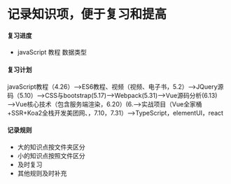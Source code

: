 # 记录知识项，便于复习和提高

#### 复习进度
* javaScript 教程  数据类型


#### 复习计划
javaScript教程（4.26）——>ES6教程、视频（视频、电子书，5.2）——>JQuery源码（5.10）——>CSS与bootstrap(5.17)——>Webpack(5.31)——>Vue源码分析(6.13)——>Vue核心技术（包含服务端渲染，6.20）(6.——>实战项目（Vue全家桶+SSR+Koa2全栈开发美团网、，7.10，7.31）——>TypeScript，elementUI，react
#### 记录规则

* 大的知识点按文件夹区分
* 小的知识点按照文件区分
* 及时复习
* 其他规则及时补充




